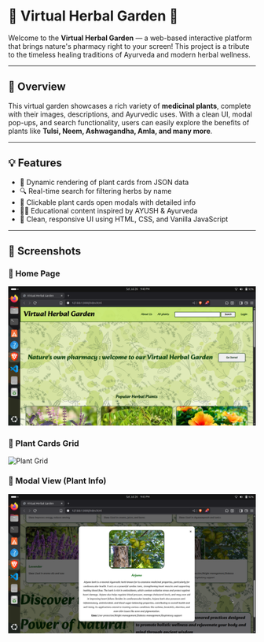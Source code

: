 # 🌿 Virtual Herbal Garden 🌿

Welcome to the **Virtual Herbal Garden** — a web-based interactive platform that brings nature's pharmacy right to your screen! This project is a tribute to the timeless healing traditions of Ayurveda and modern herbal wellness.

---

## 🔮 Overview

This virtual garden showcases a rich variety of **medicinal plants**, complete with their images, descriptions, and Ayurvedic uses. With a clean UI, modal pop-ups, and search functionality, users can easily explore the benefits of plants like **Tulsi, Neem, Ashwagandha, Amla, and many more**.

---

## 💡 Features

- 🌱 Dynamic rendering of plant cards from JSON data  
- 🔍 Real-time search for filtering herbs by name  
- 📜 Clickable plant cards open modals with detailed info  
- 🧘‍♀️ Educational content inspired by AYUSH & Ayurveda  
- 🎨 Clean, responsive UI using HTML, CSS, and Vanilla JavaScript  

---
## 📸 Screenshots

### 🏡 Home Page  
![Home Page](/media/ScreenShots/HomePage.png)

### 🌿 Plant Cards Grid  
![Plant Grid](/media/ScreenShots/plantgrid.gif)

### 📜 Modal View (Plant Info)  
![Modal View](/media/ScreenShots/modalView.png)
